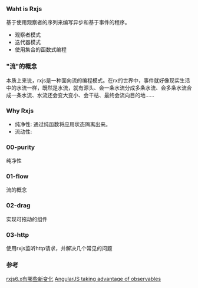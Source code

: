### Waht is Rxjs
基于使用观察者的序列来编写异步和基于事件的程序。

* 观察者模式
* 迭代器模式
* 使用集合的函数式编程

### "流"的概念
本质上来说，rxjs是一种面向流的编程模式。在rx的世界中，事件就好像现实生活中的水流一样，既然是水流，就有源头、会一条水流分成多条水流、会多条水流合成一条水流、水流还会变大变小、会干枯、最终会流向目的地……

### Why Rxjs
* 纯净性: 通过纯函数将应用状态隔离出来。
* 流动性: 

### 00-purity
纯净性
### 01-flow
流的概念
### 02-drag
实现可拖动的组件
### 03-http
使用rxjs监听http请求，并解决几个常见的问题

### 参考
[rxjs6.x有哪些新变化](https://segmentfault.com/a/1190000014956260)
[AngularJS taking advantage of observables](https://blog.thoughtram.io/angular/2016/01/06/taking-advantage-of-observables-in-angular2.html)